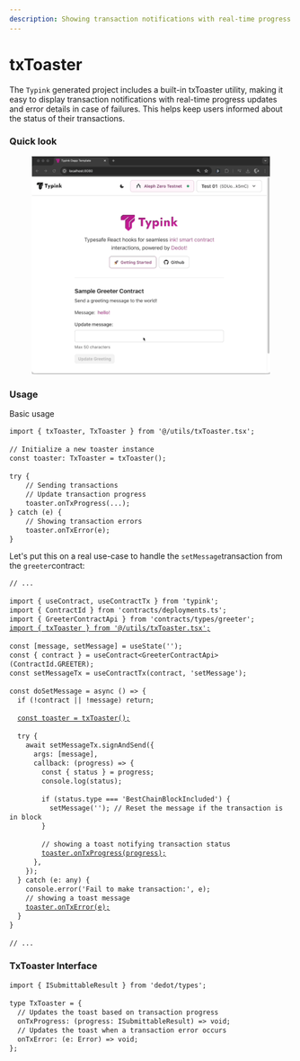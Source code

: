 ```yaml
---
description: Showing transaction notifications with real-time progress updates
---
```


# txToaster

The `Typink` generated project includes a built-in txToaster utility, making it easy to display transaction notifications with real-time progress updates and error details in case of failures. This helps keep users informed about the status of their transactions.

### Quick look

<figure><img src="../.gitbook/assets/txToaster.gif" alt=""><figcaption></figcaption></figure>

### Usage

Basic usage

```tsx
import { txToaster, TxToaster } from '@/utils/txToaster.tsx';

// Initialize a new toaster instance
const toaster: TxToaster = txToaster();

try {
    // Sending transactions
    // Update transaction progress        
    toaster.onTxProgress(...);
} catch (e) {
    // Showing transaction errors
    toaster.onTxError(e);
}    
```

Let's put this on a real use-case to handle the `setMessage`transaction from the `greeter`contract:

<pre class="language-tsx"><code class="lang-tsx">// ...

import { useContract, useContractTx } from 'typink';
import { ContractId } from 'contracts/deployments.ts';
import { GreeterContractApi } from 'contracts/types/greeter';
<a data-footnote-ref href="#user-content-fn-1">import { txToaster } from '@/utils/txToaster.tsx';</a>

const [message, setMessage] = useState('');
const { contract } = useContract&#x3C;GreeterContractApi>(ContractId.GREETER);
const setMessageTx = useContractTx(contract, 'setMessage');

const doSetMessage = async () => {
  if (!contract || !message) return;

  <a data-footnote-ref href="#user-content-fn-2">const toaster = txToaster();</a>
  
  try {
    await setMessageTx.signAndSend({
      args: [message],
      callback: (progress) => {
        const { status } = progress;
        console.log(status);

        if (status.type === 'BestChainBlockIncluded') {
          setMessage(''); // Reset the message if the transaction is in block
        }

        // showing a toast notifying transaction status
        <a data-footnote-ref href="#user-content-fn-3">toaster.onTxProgress(progress);</a>
      },
    });
  } catch (e: any) {
    console.error('Fail to make transaction:', e);
    // showing a toast message
    <a data-footnote-ref href="#user-content-fn-4">toaster.onTxError(e);</a>
  }
}

// ...
</code></pre>

### TxToaster Interface

```tsx
import { ISubmittableResult } from 'dedot/types';

type TxToaster = {
  // Updates the toast based on transaction progress
  onTxProgress: (progress: ISubmittableResult) => void;
  // Updates the toast when a transaction error occurs
  onTxError: (e: Error) => void;
};
```







[^1]: Import `txToaster`

[^2]: Create a toaster instance

[^3]: Updates transaction progress

[^4]: Showing transaction errors

